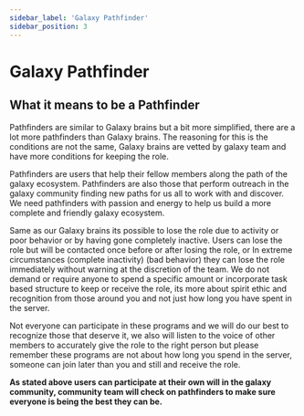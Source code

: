```yaml
---
sidebar_label: 'Galaxy Pathfinder'
sidebar_position: 3
---
```


# Galaxy Pathfinder

## What it means to be a Pathfinder

Pathfinders are similar to Galaxy brains but a bit more simplified, there are a lot more pathfinders than Galaxy brains. The reasoning for this is the conditions are not the same, Galaxy brains are vetted by galaxy team and have more conditions for keeping the role.

Pathfinders are users that help their fellow members along the path of the galaxy ecosystem. Pathfinders are also those that perform outreach in the galaxy community finding new paths for us all to work with and discover. We need pathfinders with passion and energy to help us build a more complete and friendly galaxy ecosystem.

Same as our Galaxy brains its possible to lose the role due to activity or poor behavior or by having gone completely inactive. Users can lose the role but will be contacted once before or after losing the role, or In extreme circumstances (complete inactivity) (bad behavior) they can lose the role immediately without warning at the discretion of the team. We do not demand or require anyone to spend a specific amount or incorporate task based structure to keep or receive the role, its more about spirit ethic and recognition from those around you and not just how long you have spent in the server.

Not everyone can participate in these programs and we will do our best to recognize those that deserve it, we also will listen to the voice of other members to accurately give the role to the right person but please remember these programs are not about how long you spend in the server, someone can join later than you and still and receive the role.

**As stated above users can participate at their own will in the galaxy community, community team will check on pathfinders to make sure everyone is being the best they can be.**
